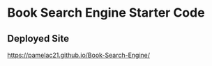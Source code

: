 # Book Search Engine Starter Code


## Deployed Site
https://pamelac21.github.io/Book-Search-Engine/
